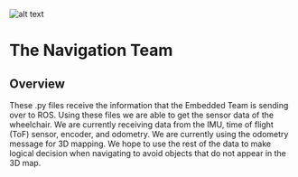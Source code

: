 ![alt text](https://github.com/SmartWheelchair/Systems/blob/master/Wheelchair%203D%20Part%20Images/UCSD_Wheelchair_Team_Logo.png "Logo")


# The Navigation Team

## Overview

These .py files receive the information that the Embedded Team is sending over to ROS. Using these files we are able to get
 the sensor data of the wheelchair. We are currently receiving data from the IMU, time of flight (ToF) sensor, encoder, and 
 odometry. We are currently using the odometry message for 3D mapping. We hope to use the rest of the data to make logical 
 decision when navigating to avoid objects that do not appear in the 3D map.
